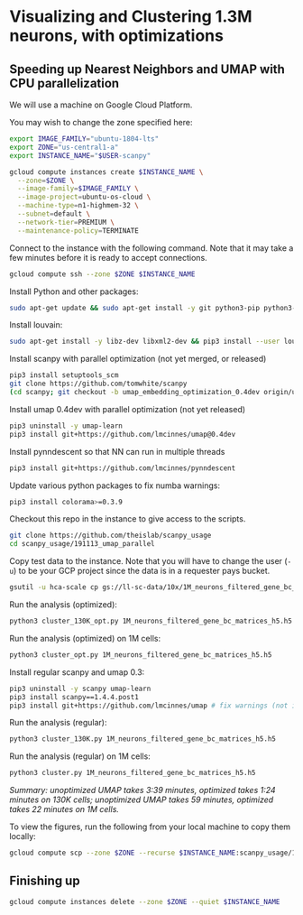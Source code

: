 # Visualizing and Clustering 1.3M neurons, with optimizations

## Speeding up Nearest Neighbors and UMAP with CPU parallelization

We will use a machine on Google Cloud Platform.

You may wish to change the zone specified here:

```bash
export IMAGE_FAMILY="ubuntu-1804-lts"
export ZONE="us-central1-a"
export INSTANCE_NAME="$USER-scanpy"

gcloud compute instances create $INSTANCE_NAME \
  --zone=$ZONE \
  --image-family=$IMAGE_FAMILY \
  --image-project=ubuntu-os-cloud \
  --machine-type=n1-highmem-32 \
  --subnet=default \
  --network-tier=PREMIUM \
  --maintenance-policy=TERMINATE
```

Connect to the instance with the following command. Note that it may
take a few minutes before it is ready to accept connections.

```bash
gcloud compute ssh --zone $ZONE $INSTANCE_NAME
```

Install Python and other packages:

```bash
sudo apt-get update && sudo apt-get install -y git python3-pip python3-tk
```

Install louvain:

```bash
sudo apt-get install -y libz-dev libxml2-dev && pip3 install --user louvain # takes a while to install from source
```

Install scanpy with parallel optimization (not yet merged, or released)

```bash
pip3 install setuptools_scm
git clone https://github.com/tomwhite/scanpy
(cd scanpy; git checkout -b umap_embedding_optimization_0.4dev origin/umap_embedding_optimization_0.4dev; pip3 install -e .)
```

Install umap 0.4dev with parallel optimization (not yet released)

```bash
pip3 uninstall -y umap-learn
pip3 install git+https://github.com/lmcinnes/umap@0.4dev
```

Install pynndescent so that NN can run in multiple threads

```bash
pip3 install git+https://github.com/lmcinnes/pynndescent
```

Update various python packages to fix numba warnings:

```bash
pip3 install colorama>=0.3.9
```

Checkout this repo in the instance to give access to the scripts.

```bash
git clone https://github.com/theislab/scanpy_usage
cd scanpy_usage/191113_umap_parallel
```

Copy test data to the instance. Note that you will have to change the user
(`-u`) to be your GCP project since the data is in a requester pays bucket.

```bash
gsutil -u hca-scale cp gs://ll-sc-data/10x/1M_neurons_filtered_gene_bc_matrices_h5.h5 1M_neurons_filtered_gene_bc_matrices_h5.h5
```

Run the analysis (optimized):

```bash
python3 cluster_130K_opt.py 1M_neurons_filtered_gene_bc_matrices_h5.h5
```

Run the analysis (optimized) on 1M cells:

```bash
python3 cluster_opt.py 1M_neurons_filtered_gene_bc_matrices_h5.h5
```

Install regular scanpy and umap 0.3:

```bash
pip3 uninstall -y scanpy umap-learn
pip3 install scanpy==1.4.4.post1
pip3 install git+https://github.com/lmcinnes/umap # fix warnings (not in umap 0.3.10)
```

Run the analysis (regular):

```bash
python3 cluster_130K.py 1M_neurons_filtered_gene_bc_matrices_h5.h5
```

Run the analysis (regular) on 1M cells:

```bash
python3 cluster.py 1M_neurons_filtered_gene_bc_matrices_h5.h5
```

_Summary: unoptimized UMAP takes 3:39 minutes,
optimized takes 1:24 minutes on 130K cells;
unoptimized UMAP takes 59 minutes,
optimized takes 22 minutes on 1M cells._

To view the figures, run the following from your local machine to copy
them locally:

```bash
gcloud compute scp --zone $ZONE --recurse $INSTANCE_NAME:scanpy_usage/191113_umap_parallel/figures figures
```

## Finishing up

```bash
gcloud compute instances delete --zone $ZONE --quiet $INSTANCE_NAME
```
